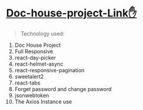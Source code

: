 # [Doc-house-project-Link✋](https://doc-house-9a7bf.web.app/)
> Technology used:
1. Doc House Project
2. Full Responsive
3. react-day-picker
4. react-helmet-async
5. react-responsive-pagination
6. sweetalert2
7. react-tabs
8. Forget password and change password
9. jsonwebtoken
10. The Axios Instance use
